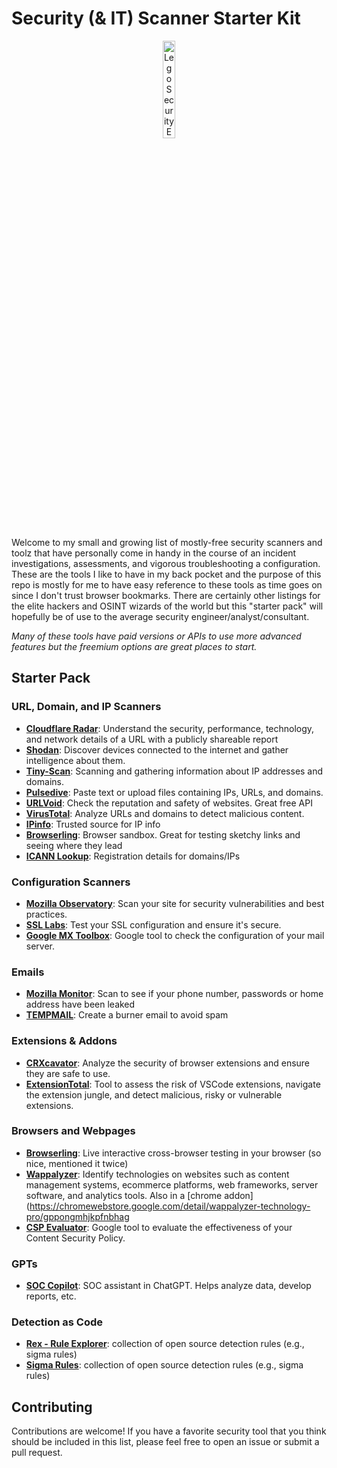 # Security (& IT) Scanner Starter Kit

<div style="text-align: center;">
  <img src="https://i.imgur.com/0aAZ47l.jpeg" alt="Lego Security Engineer Produced by AI" width="20%" />
</div>

Welcome to my small and growing list of mostly-free security scanners and toolz that have personally come in handy in the course of an incident investigations, assessments, and vigorous troubleshooting a configuration. These are the tools I like to have in my back pocket and the purpose of this repo is mostly for me to have easy reference to these tools as time goes on since I don't trust browser bookmarks. There are certainly other listings for the elite hackers and OSINT wizards of the world but this "starter pack" will hopefully be of use to the average security engineer/analyst/consultant.

*Many of these tools have paid versions or APIs to use more advanced features but the freemium options are great places to start.*

## Starter Pack

### URL, Domain, and IP Scanners
- **[Cloudflare Radar](https://radar.cloudflare.com/scan)**: Understand the security, performance, technology, and network details of a URL with a publicly shareable report
- **[Shodan](https://www.shodan.io/)**: Discover devices connected to the internet and gather intelligence about them.
- **[Tiny-Scan](https://www.tiny-scan.com/)**: Scanning and gathering information about IP addresses and domains.
- **[Pulsedive](https://pulsedive.com/analyze/)**: Paste text or upload files containing IPs, URLs, and domains.
- **[URLVoid](https://www.urlvoid.com/)**: Check the reputation and safety of websites. Great free API
- **[VirusTotal](https://www.virustotal.com/gui/home/url)**: Analyze URLs and domains to detect malicious content.
- **[IPinfo](https://ipinfo.io/)**: Trusted source for IP info
- **[Browserling](https://www.browserling.com/)**: Browser sandbox. Great for testing sketchy links and seeing where they lead
- **[ICANN Lookup](https://lookup.icann.org/whois/)**: Registration details for domains/IPs

### Configuration Scanners
- **[Mozilla Observatory](https://developer.mozilla.org/en-US/observatory)**: Scan your site for security vulnerabilities and best practices.
- **[SSL Labs](https://www.ssllabs.com/ssltest/)**: Test your SSL configuration and ensure it's secure.
- **[Google MX Toolbox](https://toolbox.googleapps.com/apps/checkmx/)**: Google tool to check the configuration of your mail server.

### Emails
- **[Mozilla Monitor](https://monitor.mozilla.org/)**: Scan to see if your phone number, passwords or home address have been leaked
- **[TEMPMAIL](https://temp-mail.org/en/)**: Create a burner email to avoid spam

### Extensions & Addons
- **[CRXcavator](https://crxcavator.io/)**: Analyze the security of browser extensions and ensure they are safe to use.
- **[ExtensionTotal](https://www.extensiontotal.com/)**: Tool to assess the risk of VSCode extensions, navigate the extension jungle, and detect malicious, risky or vulnerable extensions.

### Browsers and Webpages
- **[Browserling](https://www.browserling.com/)**: Live interactive cross-browser testing in your browser (so nice, mentioned it twice)
- **[Wappalyzer](https://www.wappalyzer.com/lookup/)**: Identify technologies on websites such as content management systems, ecommerce platforms, web frameworks, server software, and analytics tools. Also in a [chrome addon](https://chromewebstore.google.com/detail/wappalyzer-technology-pro/gppongmhjkpfnbhag
- **[CSP Evaluator](https://csp-evaluator.withgoogle.com/)**: Google tool to evaluate the effectiveness of your Content Security Policy.

### GPTs
- **[SOC Copilot](https://chatgpt.com/g/g-qvSadylbt-soc-copilot)**: SOC assistant in ChatGPT. Helps analyze data, develop reports, etc.

### Detection as Code
- **[Rex - Rule Explorer](https://rulexplorer.io/)**: collection of open source detection rules (e.g., sigma rules)
- **[Sigma Rules](https://github.com/SigmaHQ/sigma)**: collection of open source detection rules (e.g., sigma rules)

## Contributing

Contributions are welcome! If you have a favorite security tool that you think should be included in this list, please feel free to open an issue or submit a pull request.
